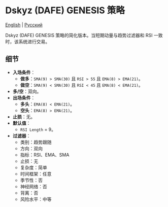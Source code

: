 # Dskyz (DAFE) GENESIS 策略
[English](README.md) | [Русский](README_ru.md)

Dskyz (DAFE) GENESIS 策略的简化版本。当短期动量与趋势过滤器和 RSI 一致时，该系统进行交易。

## 细节

- **入场条件**：
  - **做多**：`SMA(9) > SMA(30)` 且 `RSI > 55` 且 `EMA(8) > EMA(21)`。
  - **做空**：`SMA(9) < SMA(30)` 且 `RSI < 45` 且 `EMA(8) < EMA(21)`。
- **多/空**：双向。
- **出场条件**：
  - **多头**：`EMA(8) < EMA(21)`。
  - **空头**：`EMA(8) > EMA(21)`。
- **止损**：无。
- **默认值**：
  - `RSI Length` = 9。
- **过滤器**：
  - 类别：趋势跟随
  - 方向：双向
  - 指标：RSI、EMA、SMA
  - 止损：无
  - 复杂度：简单
  - 时间框架：任意
  - 季节性：否
  - 神经网络：否
  - 背离：否
  - 风险水平：中等
